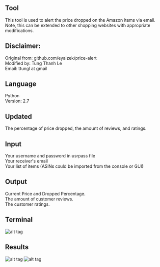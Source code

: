 ## Tool 
This tool is used to alert the price dropped on the Amazon items via email.</br>
Note, this can be extended to other shopping websites with appropriate modifications.</br>
## Disclaimer:
Original from: github.com/eyalzek/price-alert <br />
Modified by: Tung Thanh Le <br />
Email: ttungl at gmail <br />
## Language
Python <br />
Version: 2.7 <br />
## Updated
The percentage of price dropped,
the amount of reviews, and ratings.<br />
## Input
Your username and password in usrpass file<br />
Your receiver's email<br />
Your list of items (ASINs could be imported from the console or GUI)<br />
## Output
Current Price and Dropped Percentage.<br />
The amount of customer reviews.<br />
The customer ratings.<br />

## Terminal
![alt tag](https://github.com/ttungl/email-alert-price-reviews-rating-Amazon-items/blob/master/price-review-rating-email--alert-v1.png?raw=true)

## Results
![alt tag](https://github.com/ttungl/email-alert-price-reviews-rating-Amazon-items/blob/master/emailed-alert-v1.png?raw=true)
![alt tag](https://github.com/ttungl/email-alert-price-reviews-rating-Amazon-items/blob/master/email-alert-content-v1.png?raw=true)
